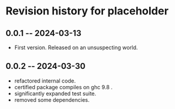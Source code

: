# Revision history for placeholder

## 0.0.1 -- 2024-03-13

* First version. Released on an unsuspecting world.

## 0.0.2 -- 2024-03-30

* refactored internal code.
* certified package compiles on ghc 9.8 .
* significantly expanded test suite.
* removed some dependencies.

